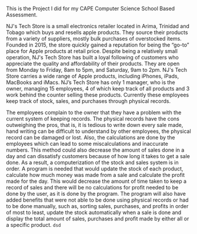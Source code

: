 This is the Project I did for my CAPE Computer Science School Based Assessment.

NJ's Tech Store is a small electronics retailer located in Arima, Trinidad and Tobago which buys and resells apple products. They source their products from a variety of suppliers, mostly bulk purchases of overstocked items. Founded in 2015, the store quickly gained a reputation for being the “go-to” place for Apple products at retail price. Despite being a relatively small operation, NJ's Tech Store has built a loyal following of customers who appreciate the quality and affordability of their products. They are open from Monday to Friday, 8am to 5pm, and Saturday, 9am to 2pm.
NJ's Tech Store carries a wide range of Apple products, including iPhones, iPads, MacBooks and iMacs. NJ’s Tech Store has only 1 manager, who is the owner, managing 15 employees, 4 of which keep track of all products and 3 work behind the counter selling these products. Currently these employees keep track of stock, sales, and purchases through physical records.

The employees complain to the owner that they have a problem with the current system of keeping records. The physical records have the cons outweighing the pros, that is, it is tedious to write down every sale made, hand writing can be difficult to understand by other employees, the physical record can be damaged or lost. Also, the calculations are done by the employees which can lead to some miscalculations and inaccurate numbers. This method could also decrease the amount of sales done in a day and can dissatisfy customers because of how long it takes to get a sale done.
As a result, a computerization of the stock and sales system is in order. A program is needed that would update the stock of each product, calculate how much money was made from a sale and calculate the profit made for the day. This would decrease the amount of time taken to keep a record of sales and there will be no calculations for profit needed to be done by the user, as it is done by the program. The program will also have added benefits that were not able to be done using physical records or had to be done manually, such as, sorting sales, purchases, and profits in order of most to least, update the stock automatically when a sale is done and display the total amount of sales, purchases and profit made by either all or a specific product.
```dsd```

